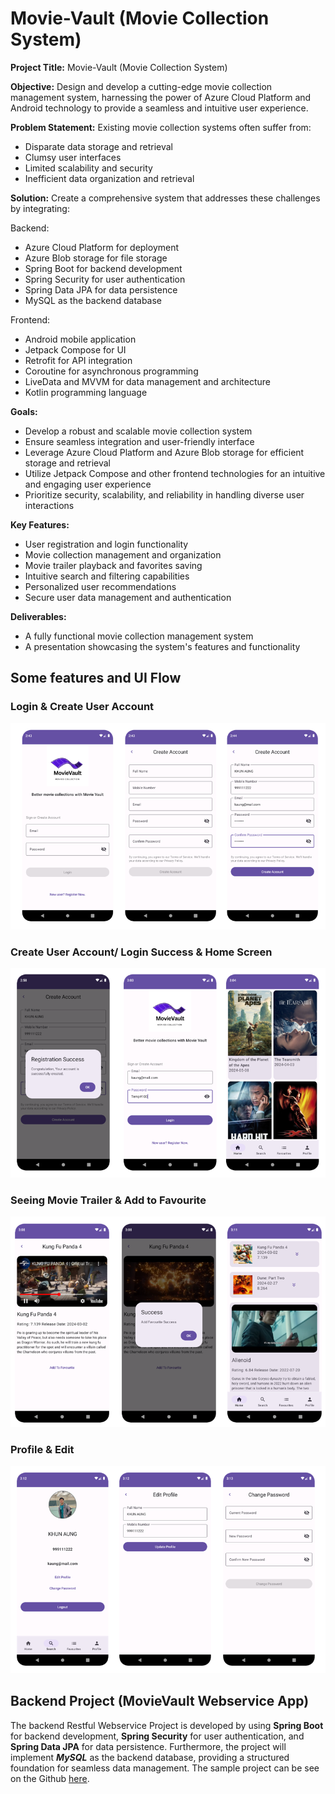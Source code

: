 # **Movie-Vault (Movie Collection System)**

**Project Title:** Movie-Vault (Movie Collection System)

**Objective:** Design and develop a cutting-edge movie collection management system, harnessing the power of Azure Cloud Platform and Android technology to provide a seamless and intuitive user experience.

**Problem Statement:** Existing movie collection systems often suffer from:
* Disparate data storage and retrieval
* Clumsy user interfaces
* Limited scalability and security
* Inefficient data organization and retrieval

**Solution:** Create a comprehensive system that addresses these challenges by integrating:

Backend:
* Azure Cloud Platform for deployment
* Azure Blob storage for file storage
* Spring Boot for backend development
* Spring Security for user authentication
* Spring Data JPA for data persistence
* MySQL as the backend database

Frontend:
* Android mobile application
* Jetpack Compose for UI
* Retrofit for API integration
* Coroutine for asynchronous programming
* LiveData and MVVM for data management and architecture
* Kotlin programming language

**Goals:**
* Develop a robust and scalable movie collection system
* Ensure seamless integration and user-friendly interface
* Leverage Azure Cloud Platform and Azure Blob storage for efficient storage and retrieval
* Utilize Jetpack Compose and other frontend technologies for an intuitive and engaging user experience
* Prioritize security, scalability, and reliability in handling diverse user interactions

**Key Features:**
* User registration and login functionality
* Movie collection management and organization
* Movie trailer playback and favorites saving
* Intuitive search and filtering capabilities
* Personalized user recommendations
* Secure user data management and authentication

**Deliverables:**
* A fully functional movie collection management system
* A presentation showcasing the system's features and functionality

## Some features and UI Flow

### **Login & Create User Account**

![img.png](screens/login_create.png)


### **Create User Account/ Login Success & Home Screen**

![img.png](create_login_success_home.png)

### **Seeing Movie Trailer & Add to Favourite**

![img.png](seemovie_addfavourite.png)

### **Profile & Edit** 

![img.png](profile_edit_pwd.png)



## **Backend Project (MovieVault Webservice App)**

The backend Restful Webservice Project is developed by using **Spring Boot** for backend development, **Spring Security** for user authentication, and **Spring Data JPA** for data persistence. Furthermore, the project will implement _**MySQL**_ as the backend database, providing a structured foundation for seamless data management. 
The sample project can be see on the Github [here](https://github.com/ksmaprince/MovieValut-WebServices).
